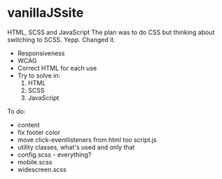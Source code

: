 # vanillaJSsite
HTML, SCSS and JavaScript
The plan was to do CSS but thinking about switching to SCSS.
Yepp. Changed it.
- Responsiveness
- WCAG
- Correct HTML for each use
- Try to solve in:
    1. HTML
    2. SCSS
    3. JavaScript



To do:
- content
- fix footer color
- move click-eventlisteners from html too script.js
- utility classes, what's used and only that
- config.scss - everything?
- mobile.scss
- widescreen.scss